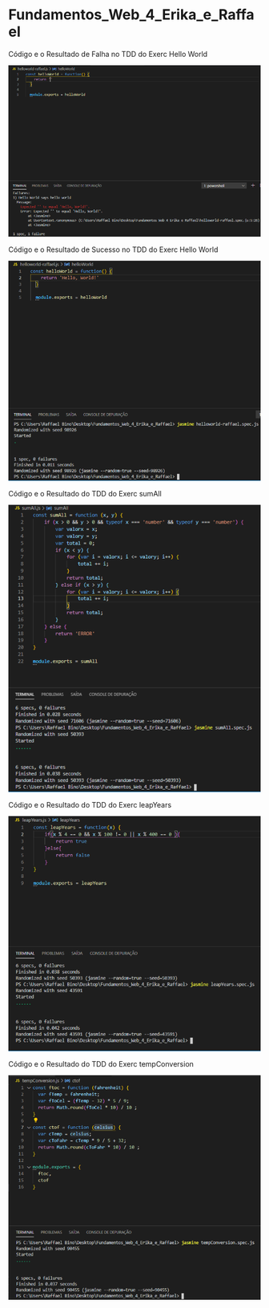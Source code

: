 # Fundamentos_Web_4_Erika_e_Raffael

<p>Código e o Resultado de Falha no TDD do Exerc Hello World</p>
<img src="./img/1-codigo_resultadoteste_falhou.png" width="700">
<p>Código e o Resultado de Sucesso no TDD do Exerc Hello World</p>
<img src="./img/2-codigo_resultadoteste_passou.png" width="700">
<p>Código e o Resultado do TDD do Exerc sumAll</p>
<img src="./img/3-codigo_resultadoteste_sumAll.png" width="700">
<p>Código e o Resultado do TDD do Exerc leapYears</p>
<img src="./img/4-codigo_resultadoteste_leapYears.png" width="700">
<p>Código e o Resultado do TDD do Exerc tempConversion</p>
<img src="./img/5-codigo_resultadoteste_tempConversion.png" width="700">